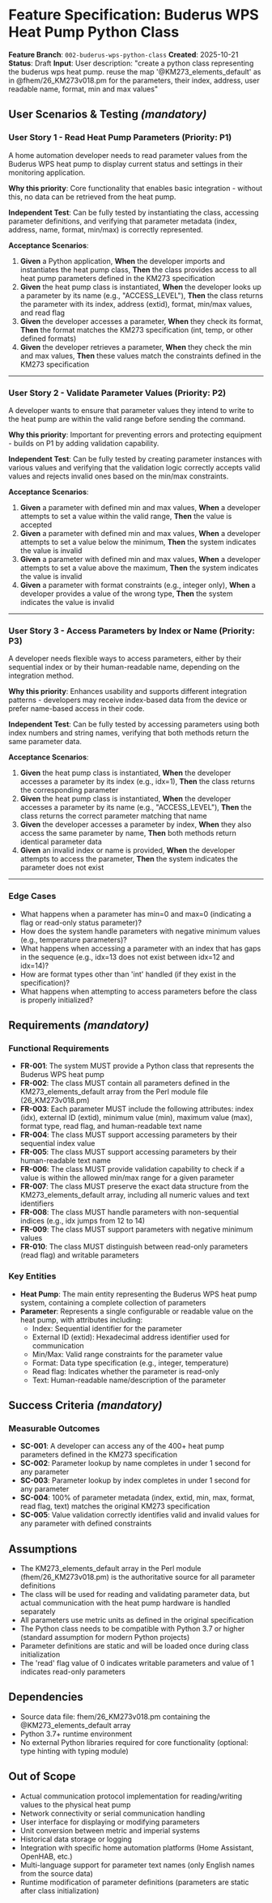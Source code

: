 # Feature Specification: Buderus WPS Heat Pump Python Class

**Feature Branch**: `002-buderus-wps-python-class`
**Created**: 2025-10-21
**Status**: Draft
**Input**: User description: "create a python class representing the buderus wps heat pump. reuse the map '@KM273_elements_default' as in @fhem/26_KM273v018.pm for the parameters, their index, address, user readable name, format, min and max values"

## User Scenarios & Testing *(mandatory)*

### User Story 1 - Read Heat Pump Parameters (Priority: P1)

A home automation developer needs to read parameter values from the Buderus WPS heat pump to display current status and settings in their monitoring application.

**Why this priority**: Core functionality that enables basic integration - without this, no data can be retrieved from the heat pump.

**Independent Test**: Can be fully tested by instantiating the class, accessing parameter definitions, and verifying that parameter metadata (index, address, name, format, min/max) is correctly represented.

**Acceptance Scenarios**:

1. **Given** a Python application, **When** the developer imports and instantiates the heat pump class, **Then** the class provides access to all heat pump parameters defined in the KM273 specification
2. **Given** the heat pump class is instantiated, **When** the developer looks up a parameter by its name (e.g., "ACCESS_LEVEL"), **Then** the class returns the parameter with its index, address (extid), format, min/max values, and read flag
3. **Given** the developer accesses a parameter, **When** they check its format, **Then** the format matches the KM273 specification (int, temp, or other defined formats)
4. **Given** the developer retrieves a parameter, **When** they check the min and max values, **Then** these values match the constraints defined in the KM273 specification

---

### User Story 2 - Validate Parameter Values (Priority: P2)

A developer wants to ensure that parameter values they intend to write to the heat pump are within the valid range before sending the command.

**Why this priority**: Important for preventing errors and protecting equipment - builds on P1 by adding validation capability.

**Independent Test**: Can be fully tested by creating parameter instances with various values and verifying that the validation logic correctly accepts valid values and rejects invalid ones based on the min/max constraints.

**Acceptance Scenarios**:

1. **Given** a parameter with defined min and max values, **When** a developer attempts to set a value within the valid range, **Then** the value is accepted
2. **Given** a parameter with defined min and max values, **When** a developer attempts to set a value below the minimum, **Then** the system indicates the value is invalid
3. **Given** a parameter with defined min and max values, **When** a developer attempts to set a value above the maximum, **Then** the system indicates the value is invalid
4. **Given** a parameter with format constraints (e.g., integer only), **When** a developer provides a value of the wrong type, **Then** the system indicates the value is invalid

---

### User Story 3 - Access Parameters by Index or Name (Priority: P3)

A developer needs flexible ways to access parameters, either by their sequential index or by their human-readable name, depending on the integration method.

**Why this priority**: Enhances usability and supports different integration patterns - developers may receive index-based data from the device or prefer name-based access in their code.

**Independent Test**: Can be fully tested by accessing parameters using both index numbers and string names, verifying that both methods return the same parameter data.

**Acceptance Scenarios**:

1. **Given** the heat pump class is instantiated, **When** the developer accesses a parameter by its index (e.g., idx=1), **Then** the class returns the corresponding parameter
2. **Given** the heat pump class is instantiated, **When** the developer accesses a parameter by its name (e.g., "ACCESS_LEVEL"), **Then** the class returns the correct parameter matching that name
3. **Given** the developer accesses a parameter by index, **When** they also access the same parameter by name, **Then** both methods return identical parameter data
4. **Given** an invalid index or name is provided, **When** the developer attempts to access the parameter, **Then** the system indicates the parameter does not exist

---

### Edge Cases

- What happens when a parameter has min=0 and max=0 (indicating a flag or read-only status parameter)?
- How does the system handle parameters with negative minimum values (e.g., temperature parameters)?
- What happens when accessing a parameter with an index that has gaps in the sequence (e.g., idx=13 does not exist between idx=12 and idx=14)?
- How are format types other than 'int' handled (if they exist in the specification)?
- What happens when attempting to access parameters before the class is properly initialized?

## Requirements *(mandatory)*

### Functional Requirements

- **FR-001**: The system MUST provide a Python class that represents the Buderus WPS heat pump
- **FR-002**: The class MUST contain all parameters defined in the KM273_elements_default array from the Perl module file (26_KM273v018.pm)
- **FR-003**: Each parameter MUST include the following attributes: index (idx), external ID (extid), minimum value (min), maximum value (max), format type, read flag, and human-readable text name
- **FR-004**: The class MUST support accessing parameters by their sequential index value
- **FR-005**: The class MUST support accessing parameters by their human-readable text name
- **FR-006**: The class MUST provide validation capability to check if a value is within the allowed min/max range for a given parameter
- **FR-007**: The class MUST preserve the exact data structure from the KM273_elements_default array, including all numeric values and text identifiers
- **FR-008**: The class MUST handle parameters with non-sequential indices (e.g., idx jumps from 12 to 14)
- **FR-009**: The class MUST support parameters with negative minimum values
- **FR-010**: The class MUST distinguish between read-only parameters (read flag) and writable parameters

### Key Entities

- **Heat Pump**: The main entity representing the Buderus WPS heat pump system, containing a complete collection of parameters
- **Parameter**: Represents a single configurable or readable value on the heat pump, with attributes including:
  - Index: Sequential identifier for the parameter
  - External ID (extid): Hexadecimal address identifier used for communication
  - Min/Max: Valid range constraints for the parameter value
  - Format: Data type specification (e.g., integer, temperature)
  - Read flag: Indicates whether the parameter is read-only
  - Text: Human-readable name/description of the parameter

## Success Criteria *(mandatory)*

### Measurable Outcomes

- **SC-001**: A developer can access any of the 400+ heat pump parameters defined in the KM273 specification
- **SC-002**: Parameter lookup by name completes in under 1 second for any parameter
- **SC-003**: Parameter lookup by index completes in under 1 second for any parameter
- **SC-004**: 100% of parameter metadata (index, extid, min, max, format, read flag, text) matches the original KM273 specification
- **SC-005**: Value validation correctly identifies valid and invalid values for any parameter with defined constraints

## Assumptions

- The KM273_elements_default array in the Perl module (fhem/26_KM273v018.pm) is the authoritative source for all parameter definitions
- The class will be used for reading and validating parameter data, but actual communication with the heat pump hardware is handled separately
- All parameters use metric units as defined in the original specification
- The Python class needs to be compatible with Python 3.7 or higher (standard assumption for modern Python projects)
- Parameter definitions are static and will be loaded once during class initialization
- The 'read' flag value of 0 indicates writable parameters and value of 1 indicates read-only parameters

## Dependencies

- Source data file: fhem/26_KM273v018.pm containing the @KM273_elements_default array
- Python 3.7+ runtime environment
- No external Python libraries required for core functionality (optional: type hinting with typing module)

## Out of Scope

- Actual communication protocol implementation for reading/writing values to the physical heat pump
- Network connectivity or serial communication handling
- User interface for displaying or modifying parameters
- Unit conversion between metric and imperial systems
- Historical data storage or logging
- Integration with specific home automation platforms (Home Assistant, OpenHAB, etc.)
- Multi-language support for parameter text names (only English names from the source data)
- Runtime modification of parameter definitions (parameters are static after class initialization)
